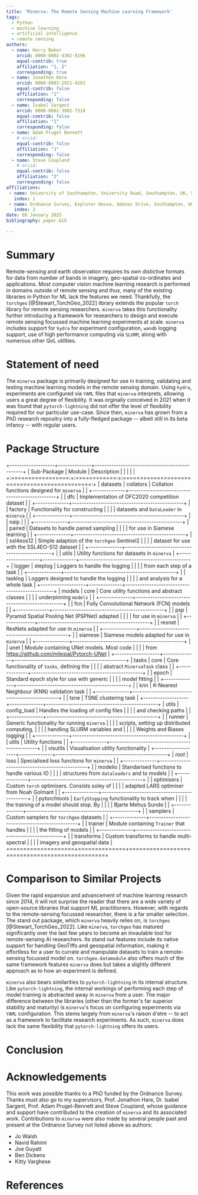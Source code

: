 ```yaml
---
title: 'Minerva: The Remote Sensing Machine Learning Framework'
tags:
  - Python
  - machine learning
  - artificial intelligence
  - remote sensing
authors:
  - name: Harry Baker
    orcid: 0000-0002-4382-8196
    equal-contrib: true
    affiliation: "1, 2"
    corresponding: true
  - name: Jonathon Hare
    orcid: 0000-0003-2921-4283
    equal-contrib: false
    affiliation: "1"
    corresponding: false
  - name: Isabel Sargent
    orcid: 0000-0002-3982-7318
    equal-contrib: false
    affiliation: "1"
    corresponding: false
  - name: Adam Prugel Bennett
    # orcid:
    equal-contrib: false
    affiliation: "1"
    corresponding: false
  - name: Steve Coupland
    # orcid:
    equal-contrib: false
    affiliation: "2"
    corresponding: false
affiliations:
 - name: University of Southampton, University Road, Southampton, UK, SO17 1BJ
   index: 1
 - name: Ordnance Survey, Explorer House, Adanac Drive, Southampton, UK, S016 0AS
   index: 2
date: 06 January 2025
bibliography: paper.bib

---
```


# Summary

Remote-sensing and earth observation requires its own distictive formats for data from number of bands in imagery, geo-spatial co-ordinates and applications. Most computer vision machine learning research is performed in domains outside of remote sensing and thus, many of the existing libraries in Python for ML lack the features we need. Thankfully, the `torchgeo` [@Stewart_TorchGeo_2022] library extends the popular `torch` library for remote sensing researchers. `minerva` takes this functionality further introducing a framework for researchers to design and execute remote sensing focussed machine learning experiments at scale. `minerva` includes support for `hydra` for experiment configuration, `wandb` logging support, use of high performance computing via `SLURM`, along with numerous other QoL utilities.

# Statement of need

The `minerva` package is primarily designed for use in training, validating and testing machine learning models in the remote sensing domain. Using `hydra`, experiments are configured via `YAML` files that `minerva` interprets, allowing users a great degree of flexibility. It was orginally conceived in 2021 when it was found that `pytorch-lightning` did not offer the level of flexibility required for our particular use-case. Since then, `minerva` has grown from a PhD research repositry into a fully-fledged package -- albeit still in its beta infancy -- with regular users.

# Package Structure

+-------------------+--------------+-----------------------------------------------+
| Sub-Package       | Module       | Description                                   |
|                   |              |                                               |
+:=================:+:============:+:=============================================:+
| datasets          | collators    | Collation functions designed for `minerva`    |
|                   +--------------+-----------------------------------------------+
|                   | dfc          | Implementation of DFC2020 competition dataset |
|                   +--------------+-----------------------------------------------+
|                   | factory      | Functionality for constructing                |
|                   |              | datasets and `DataLoader` in `minerva`        |
|                   +--------------+-----------------------------------------------+
|                   | naip         |                                               |
|                   +--------------+-----------------------------------------------+
|                   | paired       | Datasets to handle paired sampling            |
|                   |              | for use in Siamese learning                   |
|                   +--------------+-----------------------------------------------+
|                   | ssl4eos12    | Simple adaption of the `torchgeo` Sentinel2   |
|                   |              | dataset for use with the SSL4EO-S12 dataset   |
|                   +--------------+-----------------------------------------------+
|                   | utils        | Utility functions for datasets in `minerva`   |
+-------------------+--------------+-----------------------------------------------+
| logger            | steplog      | Loggers to handle the logging                 |
|                   |              | from each step of a task                      |
|                   +--------------+-----------------------------------------------+
|                   | tasklog      | Loggers designed to handle the logging        |
|                   |              | and analysis for a whole task                 |
+-------------------+--------------+-----------------------------------------------+
| models            | core         | Core utility functions and abstract classes   |
|                   |              | underpinning `models`                         |
|                   +--------------+-----------------------------------------------+
|                   | fcn          | Fully Convolutional Network (FCN) models      |
|                   +--------------+-----------------------------------------------+
|                   | psp          | Pyramid Spatial Pooling Net (PSPNet) adapted  |
|                   |              | for use in `minerva`                          |
|                   +--------------+-----------------------------------------------+
|                   | resnet       | ResNets adapted for use in `minerva`          |
|                   +--------------+-----------------------------------------------+
|                   | siamese      | Siamese models adapted for use in `minerva`   |
|                   +--------------+-----------------------------------------------+
|                   | unet         | Module containing UNet models. Most code      |
|                   |              | from https://github.com/milesial/Pytorch-UNet |
+-------------------+--------------+-----------------------------------------------+
| tasks             | core         | Core functionality of `tasks`, defining the   |
|                   |              | abstract `MinervaTask` class                  |
|                   +--------------+-----------------------------------------------+
|                   | epoch        | Standard epoch style for use with generic     | 
|                   |              | model fitting                                 |
|                   +--------------+-----------------------------------------------+
|                   | knn          | K-Nearest Neighbour (KNN) validation task     |
|                   +--------------+-----------------------------------------------+
|                   | tsne         | TSNE clustering task                          |
+-------------------+--------------+-----------------------------------------------+
| utils             | config_load  | Handles the loading of config files           | 
|                   |              | and checking paths                            |
|                   +--------------+-----------------------------------------------+
|                   | runner       | Generic functionality for running `minerva`   |
|                   |              | scripts, setting up distributed computing,    |
|                   |              | handling SLURM variables and                  |
|                   |              | Weights and Biases logging                    |
|                   +--------------+-----------------------------------------------+
|                   | utils        | Utility functions                             |
|                   +--------------+-----------------------------------------------+
|                   | visutils     | Visualisation utility functionality           |
+-------------------+--------------+-----------------------------------------------+
| _root_            | loss         | Specialised loss functions for `minerva`      |
|                   +--------------+-----------------------------------------------+
|                   | modelio      | Standarised functions to handle various IO    |
|                   |              | structures from `dataloaders` and to models   |
|                   +--------------+-----------------------------------------------+
|                   | optimisers   | Custom `torch` optimisers. Consists soley of  |
|                   |              | adapted LARS optimiser from Noah Golmant      |
|                   +--------------+-----------------------------------------------+
|                   | pytorchtools | `EarlyStopping` functionality to track when   |
|                   |              | the training of a model should stop. By       |
|                   |              | Bjarte Mehus Sunde                            |
|                   +--------------+-----------------------------------------------+
|                   | samplers     | Custom samplers for `torchgeo` datasets       |
|                   +--------------+-----------------------------------------------+
|                   | trainer      | Module containing `Trainer` that handles      | 
|                   |              | the fitting of models                         |
|                   +--------------+-----------------------------------------------+
|                   | transforms   | Custom transforms to handle multi-spectral    | 
|                   |              | imagery and geospatial data                   |
+===================+==============+===============================================+

# Comparison to Similar Projects

Given the rapid expansion and advancement of machine learning research since 2014, it will not surprise the reader that there are a wide variety of open-source libraries that support ML practitioners. However, with regards to the remote-sensing focussed researcher, there is a far smaller selection. The stand out package, which `minerva` heavily relies on, is `torchgeo` [@Stewart_TorchGeo_2022]. Like `minerva`, `torchgeo` has matured significantly over the last few years to become an invaulable tool for remote-sensing AI researchers. Its stand out features include its native support for handling GeoTiffs and geospatial information, making it effortless for a user to currate and manipulate datasets to train a remote-sensing focussed model on. `torchgeo.datamodule` also offers much of the same framework features `minerva` does but takes a slightly different approach as to how an experiment is defined.

`minerva` also bears similarities to `pytorch-lightning` in its internal structure. Like `pytorch-lightning`, the internal workings of performing each step of model training is abstracted away in `minerva` from a user. The major difference between the libraries (other than the former's far superior stability and maturity) is `minerva`'s focus on configuring experiments via `YAML` configuration. This stems largely from `minerva`'s raison d'etre -- to act as a framework to facilitate research experiments. As such, `minerva` does lack the same flexibility that `pytorch-lightning` offers its users.

# Conclusion

# Acknowledgements

This work was possible thanks to a PhD funded by the Ordnance Survey. Thanks must also go to my supervisors, Prof. Jonathon Hare, Dr. Isabel Sargent, Prof. Adam Prugel-Bennett and Steve Coupland, whose guidance and support have contributed to the creation of `minerva` and its associated work. Contributions to `minerva` were also made by several people past and present at the Ordnance Survey not listed above as authors:

* Jo Walsh
* Navid Rahimi
* Joe Guyatt
* Ben Dickens
* Kitty Varghese

# References
